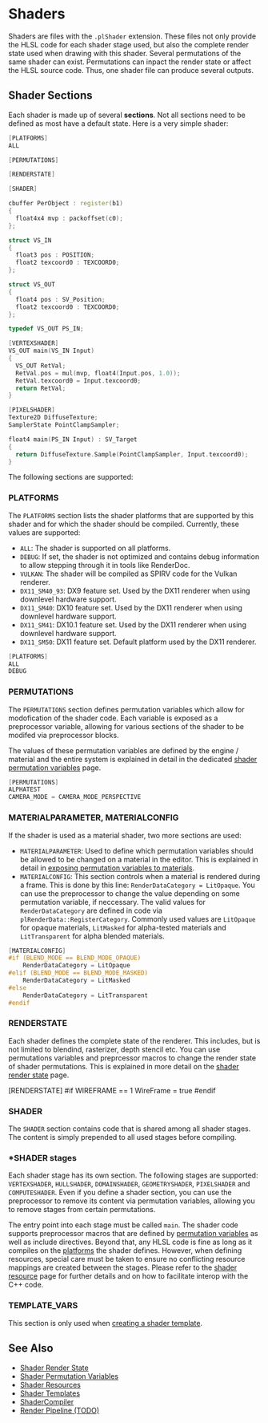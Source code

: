 # Shaders

Shaders are files with the `.plShader` extension. These files not only provide the HLSL code for each shader stage used, but also the complete render state used when drawing with this shader. Several permutations of the same shader can exist. Permutations can inpact the render state or affect the HLSL source code. Thus, one shader file can produce several outputs.

## Shader Sections

Each shader is made up of several **sections**. Not all sections need to be defined as most have a default state. Here is a very simple shader:

```cpp
[PLATFORMS]
ALL

[PERMUTATIONS]

[RENDERSTATE]

[SHADER]

cbuffer PerObject : register(b1)
{
  float4x4 mvp : packoffset(c0);
};

struct VS_IN
{
  float3 pos : POSITION;
  float2 texcoord0 : TEXCOORD0;
};

struct VS_OUT
{
  float4 pos : SV_Position;
  float2 texcoord0 : TEXCOORD0;
};

typedef VS_OUT PS_IN;

[VERTEXSHADER]
VS_OUT main(VS_IN Input)
{
  VS_OUT RetVal;
  RetVal.pos = mul(mvp, float4(Input.pos, 1.0));
  RetVal.texcoord0 = Input.texcoord0;
  return RetVal;
}

[PIXELSHADER]
Texture2D DiffuseTexture;
SamplerState PointClampSampler;

float4 main(PS_IN Input) : SV_Target
{
  return DiffuseTexture.Sample(PointClampSampler, Input.texcoord0);
}
```

The following sections are supported:

### PLATFORMS

The `PLATFORMS` section lists the shader platforms that are supported by this shader and for which the shader should be compiled. Currently, these values are supported:
* `ALL`: The shader is supported on all platforms.
* `DEBUG`: If set, the shader is not optimized and contains debug information to allow stepping through it in tools like RenderDoc.
* `VULKAN`: The shader will be compiled as SPIRV code for the Vulkan renderer.
* `DX11_SM40_93`: DX9 feature set. Used by the DX11 renderer when using downlevel hardware support.
* `DX11_SM40`: DX10 feature set. Used by the DX11 renderer when using downlevel hardware support.
* `DX11_SM41`: DX10.1 feature set. Used by the DX11 renderer when using downlevel hardware support.
* `DX11_SM50`: DX11 feature set. Default platform used by the DX11 renderer.

```cpp
[PLATFORMS]
ALL
DEBUG
```

### PERMUTATIONS

The `PERMUTATIONS` section defines permutation variables which allow for modofication of the shader code. Each variable is exposed as a preprocessor variable, allowing for various sections of the shader to be modifed via preprocessor blocks. 

The values of these permutation variables are defined by the engine / material and the entire system is explained in detail in the dedicated [shader permutation variables](./shader-permutation-variables.md) page.

```cpp
[PERMUTATIONS]
ALPHATEST
CAMERA_MODE = CAMERA_MODE_PERSPECTIVE
```

### MATERIALPARAMETER, MATERIALCONFIG

If the shader is used as a material shader, two more sections are used:
* `MATERIALPARAMETER`: Used to define which permutation variables should be allowed to be changed on a material in the editor. This is explained in detail in [exposing permutation variables to materials](./shader-permutation-variables.md#exposing-permutations-to-materials).
* `MATERIALCONFIG`: This section controls when a material is rendered during a frame. This is done by this line: `RenderDataCategory = LitOpaque`. You can use the preprocessor to change the value depending on some permutation variable, if neccessary. The valid values for `RenderDataCategory` are defined in code via `plRenderData::RegisterCategory`. Commonly used values are `LitOpaque` for opaque materials, `LitMasked` for alpha-tested materials and `LitTransparent` for alpha blended materials.

```cpp
[MATERIALCONFIG]
#if (BLEND_MODE == BLEND_MODE_OPAQUE)
    RenderDataCategory = LitOpaque
#elif (BLEND_MODE == BLEND_MODE_MASKED)
    RenderDataCategory = LitMasked
#else
    RenderDataCategory = LitTransparent
#endif
```

### RENDERSTATE

Each shader defines the complete state of the renderer. This includes, but is not limited to blendind, rasterizer, depth stencil etc. You can use permutations variables and preprcessor macros to change the render state of shader permutations.
This is explained in more detail on the [shader render state](./shader-render-state.md) page.

[RENDERSTATE]
#if WIREFRAME == 1
  WireFrame = true
#endif

### SHADER

The `SHADER` section contains code that is shared among all shader stages. The content is simply prepended to all used stages before compiling.

### *SHADER stages

Each shader stage has its own section. The following stages are supported: `VERTEXSHADER`, `HULLSHADER`, `DOMAINSHADER`, `GEOMETRYSHADER`, `PIXELSHADER` and `COMPUTESHADER`. Even if you define a shader section, you can use the preprocessor to remove its content via permutation variables, allowing you to remove stages from certain permutations.

The entry point into each stage must be called `main`. The shader code supports preprocessor macros that are defined by [permutation variables](./shader-permutation-variables.md) as well as include directives.
Beyond that, any HLSL code is fine as long as it compiles on the [platforms](#platforms) the shader defines. However, when defining resources, special care must be taken to ensure no conflicting resource mappings are created between the stages. Please refer to the [shader resource](./shaders-resources.md) page for further details and on how to facilitate interop with the C++ code.

### TEMPLATE_VARS

This section is only used when [creating a shader template](./shader-templates.md#adding-a-shader-template).

## See Also

* [Shader Render State](./shader-render-state.md)
* [Shader Permutation Variables](shader-permutation-variables.md)
* [Shader Resources](./shader-resources.md)
* [Shader Templates](shader-templates.md)
* [ShaderCompiler](../../tools/shadercompiler.md)
* [Render Pipeline (TODO)](../render-pipeline-overview.md)